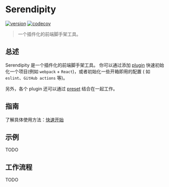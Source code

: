 # Serendipity

[![version](https://img.shields.io/github/package-json/v/yuzhanglong/serendipity)](https://github.com/yuzhanglong/serendipity)
[![codecov](https://codecov.io/gh/yuzhanglong/serendipity/branch/main/graph/badge.svg)](https://codecov.io/gh/yuzhanglong/serendipity)

> 一个插件化的前端脚手架工具。

## 总述

Serendipity 是一个插件化的前端脚手架工具。 你可以通过添加 [plugin](plugins/about.md) 快速初始化一个项目(例如 `webpack` + `React`)，或者初始化一些开箱即用的配置 (
如 `eslint`、`GitHub actions` 等)。

另外，各个 plugin 还可以通过 [preset](presets/about.md) 结合在一起工作。

## 指南

了解具体使用方法：[快速开始](gettingStarted/quickStart.md)

## 示例

TODO

## 工作流程

TODO
